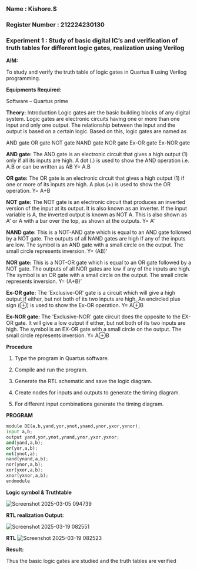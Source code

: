 ### Name : Kishore.S
### Register Number : 212224230130
### Experiment 1 : Study of basic digital IC’s and verification of truth tables for different logic gates, realization using Verilog 

**AIM:** 

To study and verify the truth table of logic gates in Quartus II using Verilog programming.

**Equipments Required:**

Software – Quartus prime 

**Theory:**
Introduction Logic gates are the basic building blocks of any digital system. Logic gates are electronic circuits having one or more than one input and only one output. The relationship between the input and the output is based on a certain logic. Based on this, logic gates are named as

AND gate OR gate NOT gate NAND gate NOR gate Ex-OR gate Ex-NOR gate

**AND gate:**
The AND gate is an electronic circuit that gives a high output (1) only if all its inputs are high. A dot (.) is used to show the AND operation i.e. A.B or can be written as AB
Y= A.B

**OR gate:** 
The OR gate is an electronic circuit that gives a high output (1) if one or more of its inputs are high. A plus (+) is used to show the OR operation.
Y= A+B

**NOT gate:**
The NOT gate is an electronic circuit that produces an inverted version of the input at its output. It is also known as an inverter. If the input variable is A, the inverted output is known as NOT A. This is also shown as A' or A with a bar over the top, as shown at the outputs.
Y= A'

**NAND gate:**
This is a NOT-AND gate which is equal to an AND gate followed by a NOT gate. The outputs of all NAND gates are high if any of the inputs are low. The symbol is an AND gate with a small circle on the output. The small circle represents inversion.
Y= (AB)’

**NOR gate:**
This is a NOT-OR gate which is equal to an OR gate followed by a NOT gate. The outputs of all NOR gates are low if any of the inputs are high. The symbol is an OR gate with a small circle on the output. The small circle represents inversion.
Y= (A+B)’

**Ex-OR gate:**
The 'Exclusive-OR' gate is a circuit which will give a high output if either, but not both of its two inputs are high. An encircled plus sign (⊕) is used to show the Ex-OR operation.
Y= A⊕B

**Ex-NOR gate:**
The 'Exclusive-NOR' gate circuit does the opposite to the EX-OR gate. It will give a low output if either, but not both of its two inputs are high. The symbol is an EX-OR gate with a small circle on the output. The small circle represents inversion.
Y= A⊕B

**Procedure** 

1.	Type the program in Quartus software.

2.	Compile and run the program.

3.	Generate the RTL schematic and save the logic diagram.

4.	Create nodes for inputs and outputs to generate the timing diagram.

5.	For different input combinations generate the timing diagram.


**PROGRAM**
```python
module DE(a,b,yand,yor,ynot,ynand,ynor,yxor,yxnor);
input a,b;
output yand,yor,ynot,ynand,ynor,yxor,yxnor;
and(yand,a,b);
or(yor,a,b);
not(ynot,a);
nand(ynand,a,b);
nor(ynor,a,b);
xor(yxor,a,b);
xnor(yxnor,a,b);
endmodule
```
 
**Logic symbol & Truthtable**

![Screenshot 2025-03-05 094739](https://github.com/user-attachments/assets/c329337e-fd10-4219-96eb-3751f38114b1)

**RTL realization Output:** 

![Screenshot 2025-03-19 082551](https://github.com/user-attachments/assets/d33079c7-43ac-498c-87bb-bf1a4e4baf8f)


**RTL**
![Screenshot 2025-03-19 082523](https://github.com/user-attachments/assets/fccdd7c2-fad6-4d0e-9e78-6e46bf98296c)


**Result:**

Thus the basic logic gates are studied and the truth tables are verified

